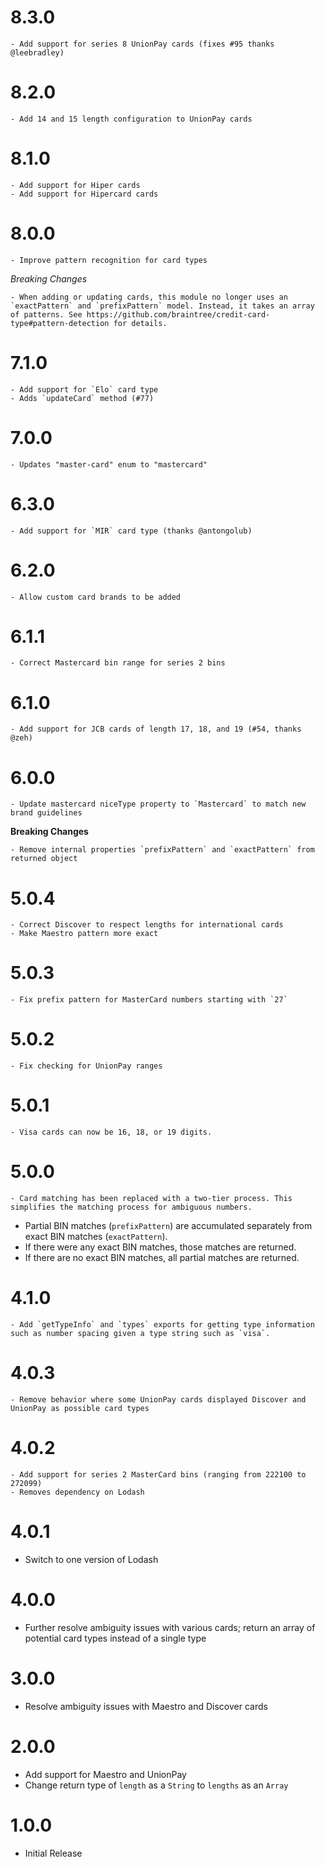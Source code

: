 # 8.3.0

    - Add support for series 8 UnionPay cards (fixes #95 thanks @leebradley)

# 8.2.0

    - Add 14 and 15 length configuration to UnionPay cards

# 8.1.0

    - Add support for Hiper cards
    - Add support for Hipercard cards

# 8.0.0

    - Improve pattern recognition for card types

_Breaking Changes_

    - When adding or updating cards, this module no longer uses an `exactPattern` and `prefixPattern` model. Instead, it takes an array of patterns. See https://github.com/braintree/credit-card-type#pattern-detection for details.

# 7.1.0

    - Add support for `Elo` card type
    - Adds `updateCard` method (#77)

# 7.0.0

    - Updates "master-card" enum to "mastercard"

# 6.3.0

    - Add support for `MIR` card type (thanks @antongolub)

# 6.2.0

    - Allow custom card brands to be added

# 6.1.1

    - Correct Mastercard bin range for series 2 bins

# 6.1.0

    - Add support for JCB cards of length 17, 18, and 19 (#54, thanks @zeh)

# 6.0.0

    - Update mastercard niceType property to `Mastercard` to match new brand guidelines

**Breaking Changes**

    - Remove internal properties `prefixPattern` and `exactPattern` from returned object

# 5.0.4

    - Correct Discover to respect lengths for international cards
    - Make Maestro pattern more exact

# 5.0.3

    - Fix prefix pattern for MasterCard numbers starting with `27`

# 5.0.2

    - Fix checking for UnionPay ranges

# 5.0.1

    - Visa cards can now be 16, 18, or 19 digits.

# 5.0.0

    - Card matching has been replaced with a two-tier process. This simplifies the matching process for ambiguous numbers.

- Partial BIN matches (`prefixPattern`) are accumulated separately from exact BIN matches (`exactPattern`).
- If there were any exact BIN matches, those matches are returned.
- If there are no exact BIN matches, all partial matches are returned.

# 4.1.0

    - Add `getTypeInfo` and `types` exports for getting type information such as number spacing given a type string such as `visa`.

# 4.0.3

    - Remove behavior where some UnionPay cards displayed Discover and UnionPay as possible card types

# 4.0.2

    - Add support for series 2 MasterCard bins (ranging from 222100 to 272099)
    - Removes dependency on Lodash

# 4.0.1

- Switch to one version of Lodash

# 4.0.0

- Further resolve ambiguity issues with various cards; return an array of potential card types instead of a single type

# 3.0.0

- Resolve ambiguity issues with Maestro and Discover cards

# 2.0.0

- Add support for Maestro and UnionPay
- Change return type of `length` as a `String` to `lengths` as an `Array`

# 1.0.0

- Initial Release
